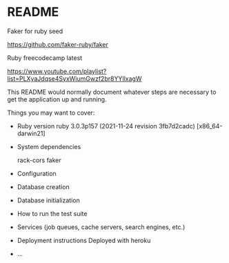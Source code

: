 # README

Faker for ruby seed

  https://github.com/faker-ruby/faker

Ruby freecodecamp latest

  https://www.youtube.com/playlist?list=PLXyaJdqse4SyxWiumGwzf2br8YYIlxagW

This README would normally document whatever steps are necessary to get the
application up and running.

Things you may want to cover:

* Ruby version
ruby 3.0.3p157 (2021-11-24 revision 3fb7d2cadc) [x86_64-darwin21]

* System dependencies

  rack-cors
  faker
  
* Configuration

  
* Database creation

* Database initialization

* How to run the test suite

* Services (job queues, cache servers, search engines, etc.)

* Deployment instructions
Deployed with heroku
* ...




